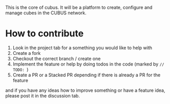 This is the core of cubus. It will be a platform to create, configure and manage cubes in the CUBUS network.

# How to contribute 
1. Look in the project tab for a something you would like to help with
2. Create a fork
3. Checkout the correct branch / create one
4. Implement the feature or help by doing todos in the code (marked by `// TODO: `)
5. Create a PR or a Stacked PR depending if there is already a PR for the feature

and if you have any ideas how to improve something or have a feature idea, please post it in the discussion tab.

